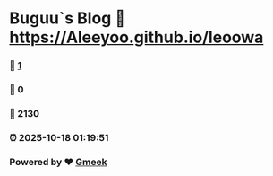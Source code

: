 # Buguu`s Blog :link: https://Aleeyoo.github.io/leoowa 
### :page_facing_up: [1](https://Aleeyoo.github.io/leoowa/tag.html) 
### :speech_balloon: 0 
### :hibiscus: 2130 
### :alarm_clock: 2025-10-18 01:19:51 
### Powered by :heart: [Gmeek](https://github.com/Meekdai/Gmeek)
